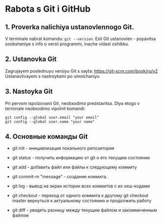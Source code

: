 # Rabota s Git i GitHub

 ## 1. Proverka nalichiya ustanovlennogo Git.
 V terminale nabrat komandu: ` git --version `. Esli Git ustanovlen - poyavitsa soobsheniye s info o versii programmi, inache vidast oshibku.

 ## 2. Ustanovka Git
 Zagrujayem poslednuyu versiyu Git s sayta:
  https://git-scm.com/book/ru/v2 
  Ustanavlivayem s nastroykami po umolchaniyu

  ## 3. Nastoyka Git
  Pri pervom ispolzovanii Git, neobxodimo predstavitsa. Dlya etogo v terminale neobxodimo vipolnit komandi:
  ```
git config --global user.email "your email"
git config --global user.name "your name"
  ```

  ## 4. Основные команды Git

* git init - инициализация локального репозитория

* git status - получить информацию от git о его текущем состоянии

* git add - добавить файл или файлы к следующему коммиту

* git commit-m "message" - создание коммита.

* git log - вывод на экран истории всех коммитов с их хеш-кодами

* git checkout - переход от одного коммита к другому git checkout master вернуться к актуальному состоянию и продолжить работу

* git diff - увидеть разницу между текущим файлом и закоммиченным файлом